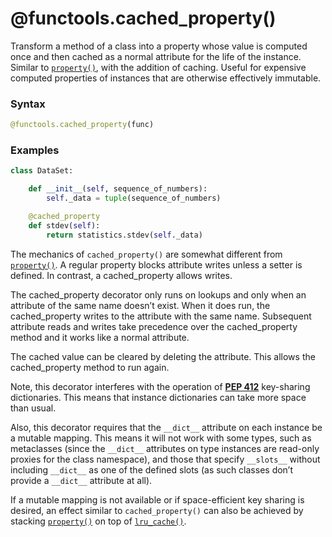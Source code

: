 # @functools.cached_property()

Transform a method of a class into a property whose value is computed once and then cached as a normal attribute for the life of the instance. Similar to [`property()`](/built-in-functions/property.md), with the addition of caching. Useful for expensive computed properties of instances that are otherwise effectively immutable.

### Syntax

```python
@functools.cached_property(func)
```

### Examples

```python
class DataSet:

    def __init__(self, sequence_of_numbers):
        self._data = tuple(sequence_of_numbers)

    @cached_property
    def stdev(self):
        return statistics.stdev(self._data)
```

The mechanics of `cached_property()` are somewhat different from [`property()`](/built-in-functions/property.md). A regular property blocks attribute writes unless a setter is defined. In contrast, a cached_property allows writes.

The cached_property decorator only runs on lookups and only when an attribute of the same name doesn’t exist. When it does run, the cached_property writes to the attribute with the same name. Subsequent attribute reads and writes take precedence over the cached_property method and it works like a normal attribute.

The cached value can be cleared by deleting the attribute. This allows the cached_property method to run again.

Note, this decorator interferes with the operation of [**PEP 412**](https://peps.python.org/pep-0412/) key-sharing dictionaries. This means that instance dictionaries can take more space than usual.

Also, this decorator requires that the `__dict__` attribute on each instance be a mutable mapping. This means it will not work with some types, such as metaclasses (since the `__dict__` attributes on type instances are read-only proxies for the class namespace), and those that specify `__slots__` without including `__dict__` as one of the defined slots (as such classes don’t provide a `__dict__` attribute at all).

If a mutable mapping is not available or if space-efficient key sharing is desired, an effect similar to `cached_property()` can also be achieved by stacking [`property()`](/built-in-functions/property.md) on top of [`lru_cache()`](/modules/functools/lru_cache.md).